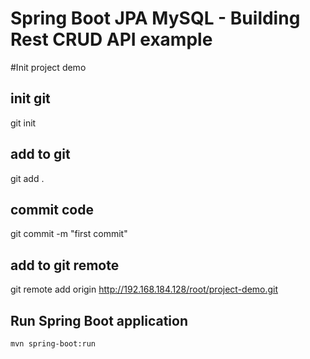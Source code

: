 # Spring Boot JPA MySQL - Building Rest CRUD API example
#Init project demo

## init git
git init
## add to git
git add .
## commit code
git commit -m "first commit"
## add to git remote
git remote add origin http://192.168.184.128/root/project-demo.git

## Run Spring Boot application
```
mvn spring-boot:run
```

